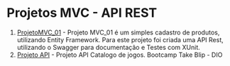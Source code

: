# Projetos MVC - API REST

1. [ProjetoMVC_01](https://github.com/Ladeiraalexandre/Projetos-MVC-API-REST-/tree/main/ProjetoMVC_01) - Projeto MVC_01 é um simples cadastro de produtos, utilizando Entity Framework. Para este projeto foi criada uma API Rest, utilizando o Swagger para documentação e Testes com XUnit. 
2. [Projeto API](https://github.com/Ladeiraalexandre/Projetos-MVC-API-REST-/tree/main/ApiCatalogoJogos) - Projeto API Catalogo de jogos. Bootcamp Take Blip - DIO 